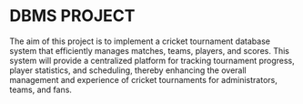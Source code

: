 # DBMS PROJECT
The aim of this project is to implement a cricket tournament database system that efficiently manages matches, teams, players, and scores. This system will provide a centralized platform for tracking tournament progress, player statistics, and scheduling, thereby enhancing the overall management and experience of cricket tournaments for administrators, teams, and fans.
